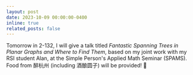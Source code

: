 ```yaml
---
layout: post
date: 2023-10-09 00:00:00-0400
inline: true
related_posts: false
---
```


Tomorrow in 2-132, I will give a talk titled *Fantastic Spanning Trees in Planar Graphs and Where to Find Them*, based on my joint work with my RSI student Alan, at the Simple Person's Applied Math Seminar (SPAMS). Food from 醉杭州 (including 酒酿圆子) will be provided! 🥘